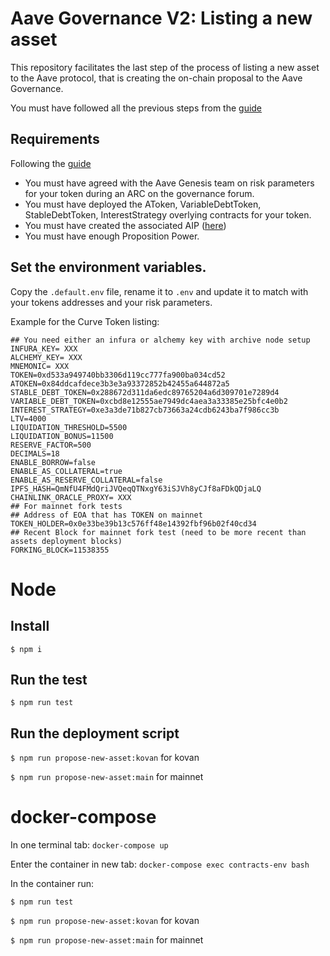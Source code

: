 # Aave Governance V2: Listing a new asset

This repository facilitates the last step of the process of listing a new asset to the Aave protocol, that is creating the on-chain proposal to the Aave Governance.

You must have followed all the previous steps from the [guide](https://docs.aave.com/developers/protocol-governance/governance/propose-your-token-as-new-aave-asset)

## Requirements 
Following the [guide](https://docs.aave.com/developers/protocol-governance/governance/propose-your-token-as-new-aave-asset)
- You must have agreed with the Aave Genesis team on risk parameters for your token during an ARC on the governance forum.
- You must have deployed the AToken, VariableDebtToken, StableDebtToken, InterestStrategy overlying contracts for your token.
- You must have created the associated AIP ([here](https://github.com/aave/aip))
- You must have enough Proposition Power.

## Set the environment variables.

Copy the `.default.env` file, rename it to `.env` and update it to match with your tokens addresses and your risk parameters.

Example for the Curve Token listing: 

```
## You need either an infura or alchemy key with archive node setup
INFURA_KEY= XXX
ALCHEMY_KEY= XXX
MNEMONIC= XXX
TOKEN=0xd533a949740bb3306d119cc777fa900ba034cd52
ATOKEN=0x84ddcafdece3b3e3a93372852b42455a644872a5
STABLE_DEBT_TOKEN=0x288672d311da6edc89765204a6d309701e7289d4
VARIABLE_DEBT_TOKEN=0xcbd8e12555ae7949dc4aea3a33385e25bfc4e0b2
INTEREST_STRATEGY=0xe3a3de71b827cb73663a24cdb6243ba7f986cc3b
LTV=4000
LIQUIDATION_THRESHOLD=5500
LIQUIDATION_BONUS=11500
RESERVE_FACTOR=500
DECIMALS=18
ENABLE_BORROW=false
ENABLE_AS_COLLATERAL=true
ENABLE_AS_RESERVE_COLLATERAL=false
IPFS_HASH=QmNfU4FMdQriJVQeqQTNxgY63iSJVh8yCJf8aFDkQDjaLQ
CHAINLINK_ORACLE_PROXY= XXX
## For mainnet fork tests 
## Address of EOA that has TOKEN on mainnet
TOKEN_HOLDER=0x0e33be39b13c576ff48e14392fbf96b02f40cd34
## Recent Block for mainnet fork test (need to be more recent than assets deployment blocks)
FORKING_BLOCK=11538355
```
# Node
## Install

`$ npm i`

## Run the test

`$ npm run test`
## Run the deployment script

`$ npm run propose-new-asset:kovan` for kovan

`$ npm run propose-new-asset:main` for mainnet

# docker-compose

In one terminal tab: `docker-compose up`

Enter the container in new tab: `docker-compose exec contracts-env bash`

In the container run: 

`$ npm run test`

`$ npm run propose-new-asset:kovan` for kovan

`$ npm run propose-new-asset:main` for mainnet


